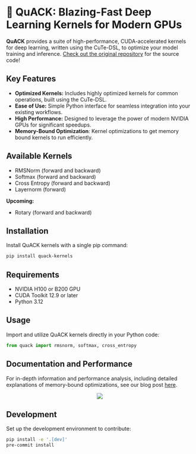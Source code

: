 # 🦆 QuACK: Blazing-Fast Deep Learning Kernels for Modern GPUs

**QuACK** provides a suite of high-performance, CUDA-accelerated kernels for deep learning, written using the CuTe-DSL, to optimize your model training and inference. [Check out the original repository](https://github.com/Dao-AILab/quack) for the source code!

## Key Features

*   **Optimized Kernels:** Includes highly optimized kernels for common operations, built using the CuTe-DSL.
*   **Ease of Use:** Simple Python interface for seamless integration into your existing workflows.
*   **High Performance:** Designed to leverage the power of modern NVIDIA GPUs for significant speedups.
*   **Memory-Bound Optimization**: Kernel optimizations to get memory bound kernels to run efficiently.

## Available Kernels

*   RMSNorm (forward and backward)
*   Softmax (forward and backward)
*   Cross Entropy (forward and backward)
*   Layernorm (forward)

**Upcoming:**

*   Rotary (forward and backward)

## Installation

Install QuACK kernels with a single pip command:

```bash
pip install quack-kernels
```

## Requirements

*   NVIDIA H100 or B200 GPU
*   CUDA Toolkit 12.9 or later
*   Python 3.12

## Usage

Import and utilize QuACK kernels directly in your Python code:

```python
from quack import rmsnorm, softmax, cross_entropy
```

## Documentation and Performance

For in-depth information and performance analysis, including detailed explanations of memory-bound optimizations, see our blog post [here](media/2025-07-10-membound-sol.md).

<div align="center">
<figure>
  <img
  src="media/bf16_kernel_benchmarks_single_row.svg"
  >
</figure>
</div>

## Development

Set up the development environment to contribute:

```bash
pip install -e '.[dev]'
pre-commit install
```